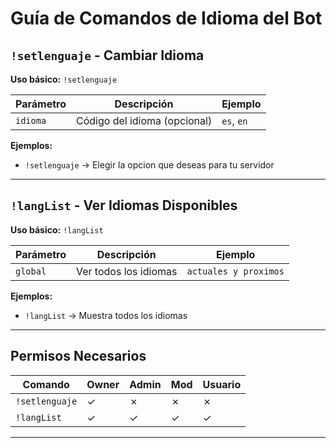 # Guía de Comandos de Idioma del Bot

## `!setlenguaje` - Cambiar Idioma

**Uso básico:** `!setlenguaje`

| Parámetro | Descripción | Ejemplo |
|-----------|-------------|---------|
| `idioma` | Código del idioma (opcional) | `es`, `en` |

**Ejemplos:**
- `!setlenguaje`  → Elegir la opcion que deseas para tu servidor

---

## `!langList` - Ver Idiomas Disponibles

**Uso básico:** `!langList`

| Parámetro | Descripción | Ejemplo |
|-----------|-------------|---------|
| `global` | Ver todos los idiomas | `actuales y proximos` |

**Ejemplos:**
- `!langList` → Muestra todos los idiomas

---

## Permisos Necesarios

| Comando | Owner | Admin | Mod | Usuario |
|---------|-------|-------|-----|---------|
| `!setlenguaje`| ✓ | ✗ | ✗ | ✗ |
| `!langList` | ✓ | ✓ | ✓ | ✓ |

---